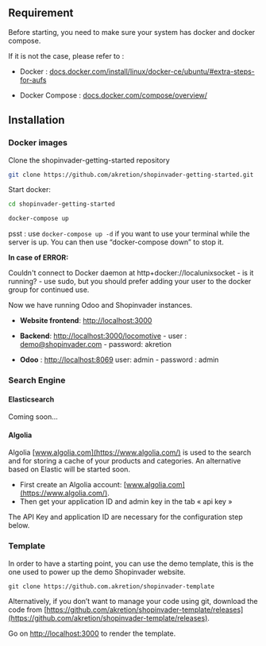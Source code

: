 ## Requirement


Before starting, you need to make sure your system has docker and docker compose. 


If it is not the case, please refer to :


- Docker : [docs.docker.com/install/linux/docker-ce/ubuntu/#extra-steps-for-aufs](https://docs.docker.com/install/linux/docker-ce/ubuntu/#extra-steps-for-aufs)


- Docker Compose : [docs.docker.com/compose/overview/](https://docs.docker.com/compose/overview/)


## Installation


### Docker images


Clone the shopinvader-getting-started repository


```bash
git clone https://github.com/akretion/shopinvader-getting-started.git
```


Start docker:


```bash
cd shopinvader-getting-started
```


```bash
docker-compose up
```

psst : use `docker-compose up -d` if you want to use your terminal while the server is up. You can then use “docker-compose down” to stop it.


**In case of ERROR:**


Couldn't connect to Docker daemon at http+docker://localunixsocket - is it running?  - use sudo, but you should prefer adding your user to the docker group for continued use.


Now we have running Odoo and Shopinvader instances.


- **Website frontend**: [http://localhost:3000](http://localhost:3000)

- **Backend**: [http://localhost:3000/locomotive](http://localhost:3000/locomotive)
		- user : demo@shopinvader.com
		- password: akretion

-  **Odoo** : [http://localhost:8069](http://localhost:8069) user: admin - password : admin 


### Search Engine


#### Elasticsearch

Coming soon...


#### Algolia

Algolia [www.algolia.com](https://www.algolia.com/) is used to the search and for storing a cache of your products and categories. 
An alternative based on Elastic will be started soon.

 - First create an Algolia account: [www.algolia.com](https://www.algolia.com/).
 - Then get your application ID and admin key in the tab « api key »

The API Key and application ID are necessary for the configuration step below.


### Template

In order to have a starting point, you can use the demo template, this is the one used to power up the demo Shopinvader website.


```
git clone https://github.com.akretion/shopinvader-template 
```


Alternatively, if you don’t want to manage your code using git, download the code from [https://github.com/akretion/shopinvader-template/releases](https://github.com/akretion/shopinvader-template/releases).

Go on [http://localhost:3000](http://localhost:3000) to render the template.

